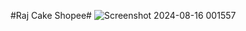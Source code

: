 #Raj Cake Shopee#
![Screenshot 2024-08-16 001557](https://github.com/user-attachments/assets/78aaaa54-db1f-45ef-b19b-84cd1ed2d3ca)




























